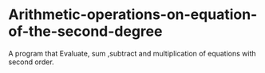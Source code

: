 # Arithmetic-operations-on-equation-of-the-second-degree
A program that Evaluate, sum ,subtract and multiplication of equations with second order.
